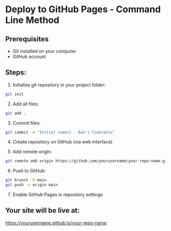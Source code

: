 # Deploy to GitHub Pages - Command Line Method

## Prerequisites
- Git installed on your computer
- GitHub account

## Steps:

1. Initialize git repository in your project folder:
```bash
git init
```

2. Add all files:
```bash
git add .
```

3. Commit files:
```bash
git commit -m "Initial commit - Bae's Timetable"
```

4. Create repository on GitHub (via web interface)

5. Add remote origin:
```bash
git remote add origin https://github.com/yourusername/your-repo-name.git
```

6. Push to GitHub:
```bash
git branch -M main
git push -u origin main
```

7. Enable GitHub Pages in repository settings

## Your site will be live at:
https://yourusername.github.io/your-repo-name